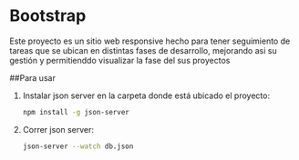 # Bootstrap
Este proyecto es un sitio web responsive hecho para tener seguimiento de tareas que se ubican en distintas fases de desarrollo, mejorando asi su gestión y permitienddo visualizar la fase del sus proyectos

##Para usar
1. Instalar json server en la carpeta donde está ubicado el proyecto:
   
   ```bash
   npm install -g json-server

2. Correr json server:
   
   ```bash
   json-server --watch db.json
